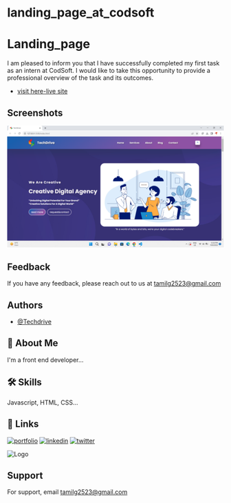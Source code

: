 # landing_page_at_codsoft


# Landing_page

I am pleased to inform you that I have successfully completed my first task as an intern at CodSoft. I would like to take this opportunity to provide a professional overview of the task and its outcomes.

 - [visit here-live site](https://tamiltechdrive.github.io/landing_page_at_codsoft/)
## Screenshots

![App Screenshot](https://github.com/TamilTechdrive/landing_page_at_codsoft/blob/main/Screenshot%20(40).png?raw=true)


## Feedback

If you have any feedback, please reach out to us at tamilg2523@gmail.com


## Authors

- [@Techdrive](https://github.com/TamilTechdrive)


## 🚀 About Me
I'm a front end developer...


## 🛠 Skills
Javascript, HTML, CSS...


## 🔗 Links
[![portfolio](https://img.shields.io/badge/my_portfolio-000?style=for-the-badge&logo=ko-fi&logoColor=white)](https://#.com/)
[![linkedin](https://img.shields.io/badge/linkedin-0A66C2?style=for-the-badge&logo=linkedin&logoColor=white)](https://www.linkedin.com/in/tamilselvang2523/)
[![twitter](https://img.shields.io/badge/twitter-1DA1F2?style=for-the-badge&logo=twitter&logoColor=white)](https://twitter.com/)


![Logo](https://avatars.githubusercontent.com/u/87659920?s=400&u=0a8226c6202712aeb8ceda2c791093bd3ecb5dfd&v=4)


## Support

For support, email tamilg2523@gmail.com

